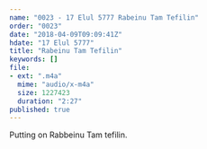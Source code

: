 ```yaml
---
name: "0023 - 17 Elul 5777 Rabeinu Tam Tefilin"
order: "0023"
date: "2018-04-09T09:09:41Z"
hdate: "17 Elul 5777"
title: "Rabeinu Tam Tefilin"
keywords: []
file:
- ext: ".m4a"
  mime: "audio/x-m4a"
  size: 1227423
  duration: "2:27"
published: true
---
```

Putting on Rabbeinu Tam tefilin.

